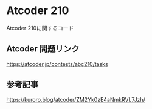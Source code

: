 # Atcoder 210
Atcoder 210に関するコード

## Atcoder 問題リンク
https://atcoder.jp/contests/abc210/tasks

## 参考記事
https://kuroro.blog/atcoder/ZM2Yk0zE4aNmkRVL7Jzh/
